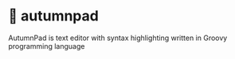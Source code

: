 # 🍂 autumnpad
AutumnPad is text editor with syntax highlighting written in Groovy programming language

